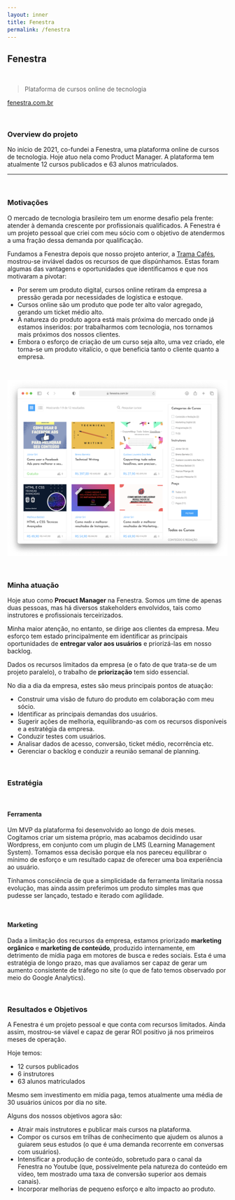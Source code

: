 ```yaml
---
layout: inner
title: Fenestra
permalink: /fenestra
---
```


## Fenestra

<br>

> Plataforma de cursos online de tecnologia

<a target="_ blank" href="https://www.fenestra.com.br">fenestra.com.br</a>

<br>

### Overview do projeto

No início de 2021, co-fundei a Fenestra, uma plataforma online de cursos de tecnologia. Hoje atuo nela como Product Manager. A plataforma tem atualmente 12 cursos publicados e 63 alunos matriculados.

<hr><br>

### Motivações

O mercado de tecnologia brasileiro tem um enorme desafio pela frente: atender à demanda crescente por profissionais qualificados. A Fenestra é um projeto pessoal que criei com meu sócio com o objetivo de atendermos a uma fração dessa demanda por qualificação.

Fundamos a Fenestra depois que nosso projeto anterior, a [Trama Cafés](/trama-cafes), mostrou-se inviável dados os recursos de que dispúnhamos. Estas foram algumas das vantagens e oportunidades que identificamos e que nos motivaram a pivotar:

- Por serem um produto digital, cursos online retiram da empresa a pressão gerada por necessidades de logística e estoque.
- Cursos online são um produto que pode ter alto valor agregado, gerando um ticket médio alto.
- A natureza do produto agora está mais próxima do mercado onde já estamos inseridos: por trabalharmos com tecnologia, nos tornamos mais próximos dos nossos clientes.
- Embora o esforço de criação de um curso seja alto, uma vez criado, ele torna-se um produto vitalício, o que beneficia tanto o cliente quanto a empresa.

<br>

![Cursos Fenestra](/img/fenestra-cursos.png)

<br>

### Minha atuação

Hoje atuo como **Procuct Manager** na Fenestra. Somos um time de apenas duas pessoas, mas há diversos stakeholders envolvidos, tais como instrutores e profissionais terceirizados.

Minha maior atenção, no entanto, se dirige aos clientes da empresa. Meu esforço tem estado principalmente em identificar as principais oportunidades de **entregar valor aos usuários** e priorizá-las em nosso backlog.

Dados os recursos limitados da empresa (e o fato de que trata-se de um projeto paralelo), o trabalho de **priorização** tem sido essencial.

No dia a dia da empresa, estes são meus principais pontos de atuação:

- Construir uma visão de futuro do produto em colaboração com meu sócio.
- Identificar as principais demandas dos usuários.
- Sugerir ações de melhoria, equilibrando-as com os recursos disponíveis e a estratégia da empresa.
- Conduzir testes com usuários.
- Analisar dados de acesso, conversão, ticket médio, recorrência etc.
- Gerenciar o backlog e conduzir a reunião semanal de planning.


<br>

### Estratégia

<br>

#### Ferramenta

Um MVP da plataforma foi desenvolvido ao longo de dois meses. Cogitamos criar um sistema próprio, mas acabamos decidindo usar Wordpress, em conjunto com um plugin de LMS (Learning Management System). Tomamos essa decisão porque ela nos pareceu equilibrar o mínimo de esforço e um resultado capaz de oferecer uma boa experiência ao usuário.

Tínhamos consciência de que a simplicidade da ferramenta limitaria nossa evolução, mas ainda assim preferimos um produto simples mas que pudesse ser lançado, testado e iterado com agilidade. 

<br>

#### Marketing

Dada a limitação dos recursos da empresa, estamos priorizado **marketing orgânico** e **marketing de conteúdo**, produzido internamente, em detrimento de mídia paga em motores de busca e redes sociais. Esta é uma estratégia de longo prazo, mas que avaliamos ser capaz de gerar um aumento consistente de tráfego no site (o que de fato temos observado por meio do Google Analytics). 

<br>

### Resultados e Objetivos

A Fenestra é um projeto pessoal e que conta com recursos limitados. Ainda assim, mostrou-se viável e capaz de gerar ROI positivo já nos primeiros meses de operação.

Hoje temos:

- 12 cursos publicados
- 6 instrutores
- 63 alunos matriculados

Mesmo sem investimento em mídia paga, temos atualmente uma média de 30 usuários únicos por dia no site.

Alguns dos nossos objetivos agora são:

- Atrair mais instrutores e publicar mais cursos na plataforma.
- Compor os cursos em trilhas de conhecimento que ajudem os alunos a guiarem seus estudos (o que é uma demanda recorrente em conversas com usuários).
- Intensificar a produção de conteúdo, sobretudo para o canal da Fenestra no Youtube (que, possivelmente pela natureza do conteúdo em vídeo, tem mostrado uma taxa de conversão superior aos demais canais).
- Incorporar melhorias de pequeno esforço e alto impacto ao produto.
